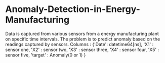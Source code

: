 # Anomaly-Detection-in-Energy-Manufacturing
Data is captured from various sensors from a energy manufacturing plant on specific time intervals. The problem is to predict anomaly based on the readings captured by sensors. Columns : {'Date': datetime64[ns], 'X1' : sensor one, 'X2' : sensor two, 'X3' : sensor three, 'X4' : sensor four, 'X5' : sensor five, 'target' : Anomaly(0 or 1) }
